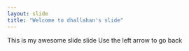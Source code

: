 ```yaml
---
layout: slide
title: "Welcome to dhallahan's slide"
---
```

This is my awesome slide slide
Use the left arrow to go back
